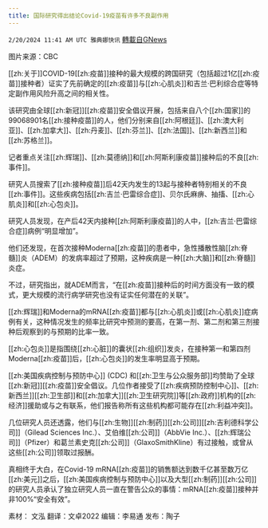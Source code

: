 ```yaml
---
title: 国际研究得出结论Covid-19疫苗有许多不良副作用
---
```

`2/20/2024 11:41 AM UTC 雅典娜快讯` [轉載自GNews](https://gnews.org/articles/2325487)

图片来源：CBC

[[zh:关于]]COVID-19[[zh:疫苗]]接种的最大规模的跨国研究（包括超过1亿[[zh:疫苗]]接种者）证实了先前确定的[[zh:疫苗]]与[[zh:心肌炎]]和吉兰·巴利综合症等特定副作用风险升高之间的相关性。

该研究由全球[[zh:新冠]][[zh:疫苗]]安全倡议开展，包括来自八个[[zh:国家]]的99068901名[[zh:接种疫苗]]的人，他们分别来自[[zh:阿根廷]]、[[zh:澳大利亚]]、[[zh:加拿大]]、[[zh:丹麦]]、[[zh:芬兰]]、[[zh:法国]]、[[zh:新西兰]]和[[zh:苏格兰]]。

记者重点关注[[zh:辉瑞]]、[[zh:莫德纳]]和[[zh:阿斯利康疫苗]]接种后的不良[[zh:事件]]。

研究人员搜索了[[zh:接种疫苗]]后42天内发生的13起与接种者特别相关的不良[[zh:事件]]。这些疾病包括[[zh:吉兰·巴雷综合症]]、贝尔氏麻痹、抽搐、[[zh:心肌炎]]和[[zh:心包炎]]。

研究人员发现，在产后42天内接种[[zh:阿斯利康疫苗]]的人中，[[zh:吉兰·巴雷综合症]]病例“明显增加”。

他们还发现，在首次接种Moderna[[zh:疫苗]]的患者中，急性播散性脑[[zh:脊髓]]炎（ADEM）的发病率超过了预期，这种疾病是一种[[zh:大脑]]和[[zh:脊髓]]炎症。

不过，研究指出，就ADEM而言，“在[[zh:疫苗]]接种后的时间方面没有一致的模式，更大规模的流行病学研究也没有证实任何潜在的关联”。

[[zh:辉瑞]]和Moderna的mRNA[[zh:疫苗]]都与[[zh:心肌炎]]或[[zh:心肌炎]]症病例有关，这种情况发生的频率比研究中预测的要高，在第一剂、第二剂和第三剂接种后观察到的与预期的比率一致。

[[zh:心包炎]]是指围绕[[zh:心脏]]的囊状[[zh:组织]]发炎，在接种第一和第四剂Moderna[[zh:疫苗]]后，[[zh:心包炎]]的发生率明显高于预期。

[[zh:美国疾病控制与预防中心]] (CDC) 和[[zh:卫生与公众服务部]]均赞助了全球[[zh:新冠]][[zh:疫苗]]安全倡议。几位作者接受了[[zh:疾病预防控制中心]]、[[zh:新西兰]][[zh:卫生部]]和[[zh:加拿大]][[zh:卫生研究院]]等[[zh:政府]]机构的[[zh:经济]]援助或与之有联系，他们报告称所有这些机构都可能存在[[zh:利益冲突]]。

几位研究人员还透露，他们与[[zh:生物]][[zh:制药]][[zh:公司]][[zh:吉利德科学公司]]（Gilead Sciences Inc.）、艾伯维[[zh:公司]]（AbbVie Inc.）、[[zh:辉瑞公司]]（Pfizer）和葛兰素史克[[zh:公司]]（GlaxoSmithKline）有过接触，或曾从这些[[zh:公司]]领取过报酬。

真相终于大白，在Covid-19 mRNA[[zh:疫苗]]的销售额达到数千亿甚至数万亿[[zh:美元]]之后，[[zh:美国疾病控制与预防中心]]以及大型[[zh:制药]][[zh:公司]]的研究人员承认了独立研究人员一直在警告公众的事情：mRNA[[zh:疫苗]]接种并非100%“安全有效”。

       
素材： 文泓  翻译：文卓2022  编辑：李易通  发布：陶子


